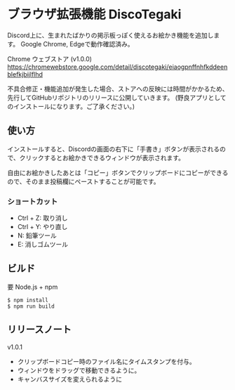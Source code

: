 # ブラウザ拡張機能 DiscoTegaki

Discord上に、生まれたばかりの掲示板っぽく使えるお絵かき機能を追加します。
Google Chrome, Edgeで動作確認済み。

Chrome ウェブストア (v1.0.0)
https://chromewebstore.google.com/detail/discotegaki/eiaogpnffnhfkddeenblefkjbijlflhd

不具合修正・機能追加が発生した場合、ストアへの反映には時間がかかるため、先行してGitHubリポジトリのリリースに公開していきます。
 (野良アプリとしてのインストールになります。ご了承ください。)

## 使い方
インストールすると、Discordの画面の右下に「手書き」ボタンが表示されるので、クリックするとお絵かきできるウィンドウが表示されます。

自由にお絵かきしたあとは「コピー」ボタンでクリップボードにコピーができるので、そのまま投稿欄にペーストすることが可能です。

### ショートカット
- Ctrl + Z: 取り消し
- Ctrl + Y: やり直し
- N: 鉛筆ツール
- E: 消しゴムツール

## ビルド
要 Node.js + npm
```
$ npm install
$ npm run build
```

## リリースノート
v1.0.1
- クリップボードコピー時のファイル名にタイムスタンプを付与。
- ウィンドウをドラッグで移動できるように。
- キャンバスサイズを変えられるように